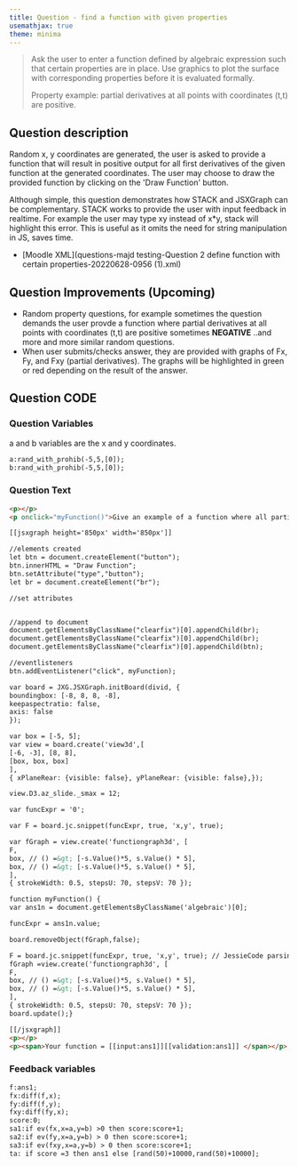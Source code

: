 ```yaml
---
title: Question - find a function with given properties
usemathjax: true
theme: minima
---
```




> Ask the user to enter a function defined by algebraic expression such that certain properties are in place. Use graphics to plot the surface with corresponding properties before it is evaluated formally.
>
> Property example: partial derivatives at all points with coordinates (t,t) are positive.

## Question description
Random x, y coordinates are generated, the user is asked to provide a function that will result in positive output for all first derivatives of the given function at the generated coordinates. The user may choose to draw the provided function by clicking on the 'Draw Function' button.

Although simple, this question demonstrates how STACK and JSXGraph can be complementary. STACK works to provide the user with input feedback in realtime. For example the user may type xy instead of x*y, stack will highlight this error. This is useful as it omits the need for string manipulation in JS, saves time.

+ [Moodle XML](questions-majd testing-Question 2 define function with certain properties-20220628-0956 (1).xml)



## Question Improvements (Upcoming)
- Random property questions, for example sometimes the question demands the user provde a function where partial derivatives at all points with coordinates (t,t) are positive sometimes **NEGATIVE** ..and more and more similar random questions.
- When user submits/checks answer, they are provided with graphs of Fx, Fy, and Fxy (partial derivatives). The graphs will be highlighted in green or red depending on the result of the answer.


## Question CODE

### Question Variables
a and b variables are the x and y coordinates.
```html
a:rand_with_prohib(-5,5,[0]);
b:rand_with_prohib(-5,5,[0]);
```

### Question Text
```html
<p></p>
<p onclick="myFunction()">Give an example of a function where all partial derivatives at the coordinates ({#a#},{#b#}) are positive<br></p>

[[jsxgraph height='850px' width='850px']]

//elements created
let btn = document.createElement("button");
btn.innerHTML = "Draw Function";
btn.setAttribute("type","button");
let br = document.createElement("br");

//set attributes


//append to document
document.getElementsByClassName("clearfix")[0].appendChild(br);
document.getElementsByClassName("clearfix")[0].appendChild(br);
document.getElementsByClassName("clearfix")[0].appendChild(btn);

//eventlisteners
btn.addEventListener("click", myFunction);

var board = JXG.JSXGraph.initBoard(divid, {
boundingbox: [-8, 8, 8, -8],
keepaspectratio: false,
axis: false
});

var box = [-5, 5];
var view = board.create('view3d',[
[-6, -3], [8, 8],
[box, box, box]
],
{ xPlaneRear: {visible: false}, yPlaneRear: {visible: false},});

view.D3.az_slide._smax = 12;

var funcExpr = '0';

var F = board.jc.snippet(funcExpr, true, 'x,y', true);

var fGraph = view.create('functiongraph3d', [
F,
box, // () =&gt; [-s.Value()*5, s.Value() * 5],
box, // () =&gt; [-s.Value()*5, s.Value() * 5],
],
{ strokeWidth: 0.5, stepsU: 70, stepsV: 70 });

function myFunction() {
var ans1n = document.getElementsByClassName('algebraic')[0];

funcExpr = ans1n.value;

board.removeObject(fGraph,false);

F = board.jc.snippet(funcExpr, true, 'x,y', true); // JessieCode parsing
fGraph =view.create('functiongraph3d', [
F,
box, // () =&gt; [-s.Value()*5, s.Value() * 5],
box, // () =&gt; [-s.Value()*5, s.Value() * 5],
],
{ strokeWidth: 0.5, stepsU: 70, stepsV: 70 });
board.update();}

[[/jsxgraph]]
<p></p>
<p><span>Your function = [[input:ans1]][[validation:ans1]] </span></p>
```

### Feedback variables
```html
f:ans1;
fx:diff(f,x);
fy:diff(f,y);
fxy:diff(fy,x);
score:0;
sa1:if ev(fx,x=a,y=b) >0 then score:score+1;
sa2:if ev(fy,x=a,y=b) > 0 then score:score+1;
sa3:if ev(fxy,x=a,y=b) > 0 then score:score+1;
ta: if score =3 then ans1 else [rand(50)+10000,rand(50)+10000];
```




